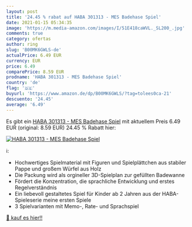 ```yaml
---
layout: post
title: '24.45 % rabat auf HABA 301313 - MES Badehase Spiel'
date: 2021-01-15 05:34:35
image: 'https://m.media-amazon.com/images/I/51E418caWVL._SL200_.jpg'
comments: true
category: ofertas
author: ring
slug: 'B00MK6GWLS-de'
actualPrice: 6.49 EUR
currency: EUR
price: 6.49
comparePrice: 8.59 EUR
prodname: 'HABA 301313 - MES Badehase Spiel'
country: 'de'
flag: '🇩🇪'
buyurl: 'https://www.amazon.de/dp/B00MK6GWLS/?tag=tolees0ca-21'
descuento: '24.45'
average: '6.49'
---
```


Es gibt ein [HABA 301313 - MES Badehase Spiel](https://www.amazon.de/dp/B00MK6GWLS/?tag=tolees0ca-21) mit aktuellem Preis 6.49 EUR (original: 8.59 EUR) 24.45 % Rabatt hier:

[![HABA 301313 - MES Badehase Spiel](https://m.media-amazon.com/images/I/51E418caWVL._SL200_.jpg)](https://www.amazon.de/dp/B00MK6GWLS/?tag=tolees0ca-21)

ℹ️:

- Hochwertiges Spielmaterial mit Figuren und Spielplättchen aus stabiler Pappe und großem Würfel aus Holz
- Die Packung wird als orgineller 3D-Spielplan zur gefüllten Badewanne
- Fördert die Konzentration, die sprachliche Entwicklung und erstes Regelverständnis
- Ein liebevoll gestaltetes Spiel für Kinder ab 2 Jahren aus der HABA-Spieleserie meine ersten Spiele
- 3 Spielvarianten mit Memo-, Rate- und Sprachspiel

[🛒 kauf es hier!!](https://www.amazon.de/dp/B00MK6GWLS/?tag=tolees0ca-21)
